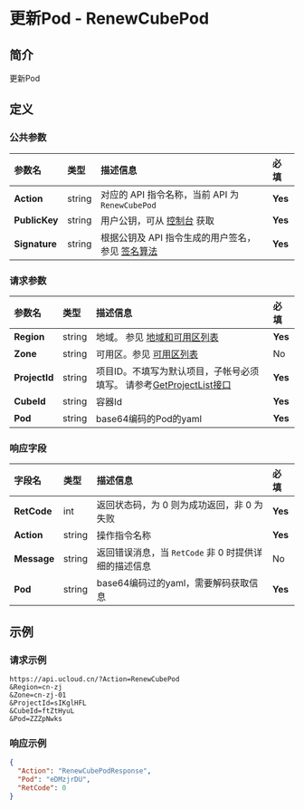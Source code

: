 # 更新Pod - RenewCubePod

## 简介

更新Pod









## 定义

### 公共参数

| 参数名 | 类型 | 描述信息 | 必填 |
|:---|:---|:---|:---|
| **Action**     | string  | 对应的 API 指令名称，当前 API 为 `RenewCubePod`                        | **Yes** |
| **PublicKey**  | string  | 用户公钥，可从 [控制台](https://console.ucloud.cn/uapi/apikey) 获取                                             | **Yes** |
| **Signature**  | string  | 根据公钥及 API 指令生成的用户签名，参见 [签名算法](api/summary/signature.md)  | **Yes** |

### 请求参数

| 参数名 | 类型 | 描述信息 | 必填 |
|:---|:---|:---|:---|
| **Region** | string | 地域。 参见 [地域和可用区列表](api/summary/regionlist) |**Yes**|
| **Zone** | string | 可用区。参见 [可用区列表](api/summary/regionlist) |No|
| **ProjectId** | string | 项目ID。不填写为默认项目，子帐号必须填写。 请参考[GetProjectList接口](api/summary/get_project_list) |**Yes**|
| **CubeId** | string | 容器Id |**Yes**|
| **Pod** | string | base64编码的Pod的yaml |**Yes**|

### 响应字段

| 字段名 | 类型 | 描述信息 | 必填 |
|:---|:---|:---|:---|
| **RetCode** | int | 返回状态码，为 0 则为成功返回，非 0 为失败 |**Yes**|
| **Action** | string | 操作指令名称 |**Yes**|
| **Message** | string | 返回错误消息，当 `RetCode` 非 0 时提供详细的描述信息 |No|
| **Pod** | string | base64编码过的yaml，需要解码获取信息 |**Yes**|




## 示例

### 请求示例
    
```
https://api.ucloud.cn/?Action=RenewCubePod
&Region=cn-zj
&Zone=cn-zj-01
&ProjectId=sIKglHFL
&CubeId=ftZtHyuL
&Pod=ZZZpNwks
```

### 响应示例
    
```json
{
  "Action": "RenewCubePodResponse",
  "Pod": "eDMzjrDU",
  "RetCode": 0
}
```





